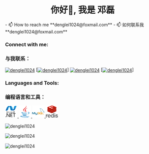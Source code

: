 <h1 align="center">你好👋, 我是 邓磊</h1>
- 📫 How to reach me **denglei1024@foxmail.com**
- 📫 如何联系我 **denglei1024@foxmail.com**

<h3 align="left">Connect with me:</h3>
<h3 align="left">与我联系：</h3>
<p align="left">
<a href="https://dev.to/denglei1024" target="blank"><img align="center" src="https://raw.githubusercontent.com/rahuldkjain/github-profile-readme-generator/master/src/images/icons/Social/devto.svg" alt="denglei1024" height="30" width="40" /></a>
[<a href="https://dev.to/denglei1024"><img width="40" height="30" alt="denglei1024" src="https://raw.githubusercontent.com/rahuldkjain/github-profile-readme-generator/master/src/images/icons/Social/devto.svg" align="center"></a>]
<a href="https://codesandbox.com/denglei1024" target="blank"><img align="center" src="https://raw.githubusercontent.com/rahuldkjain/github-profile-readme-generator/master/src/images/icons/Social/codesandbox.svg" alt="denglei1024" height="30" width="40" /></a>
[<a href="https://codesandbox.com/denglei1024"><img width="40" height="30" alt="denglei1024" src="https://raw.githubusercontent.com/rahuldkjain/github-profile-readme-generator/master/src/images/icons/Social/codesandbox.svg" align="center"></a>]
</p>

<h3 align="left">Languages and Tools:</h3>
<h3 align="left">编程语言和工具：</h3>
<p align="left"> <a href="https://dotnet.microsoft.com/" target="_blank" rel="noreferrer"> <img src="https://raw.githubusercontent.com/devicons/devicon/master/icons/dot-net/dot-net-original-wordmark.svg" alt="dotnet" width="40" height="40"/> </a> <a href="https://www.java.com" target="_blank" rel="noreferrer"> <img src="https://raw.githubusercontent.com/devicons/devicon/master/icons/java/java-original.svg" alt="java" width="40" height="40"/> </a> <a href="https://www.mysql.com/" target="_blank" rel="noreferrer"> <img src="https://raw.githubusercontent.com/devicons/devicon/master/icons/mysql/mysql-original-wordmark.svg" alt="mysql" width="40" height="40"/> </a> <a href="https://redis.io" target="_blank" rel="noreferrer"> <img src="https://raw.githubusercontent.com/devicons/devicon/master/icons/redis/redis-original-wordmark.svg" alt="redis" width="40" height="40"/> </a> </p>

<p><img align="center" src="https://github-readme-stats.vercel.app/api/top-langs?username=denglei1024&show_icons=true&locale=en&layout=compact" alt="denglei1024" /></p>
<p><img alt="denglei1024" src="https://github-readme-stats.vercel.app/api/top-langs?username=denglei1024&show_icons=true&locale=zh&layout=compact" align="center"></p>

<p><img align="center" src="https://github-readme-streak-stats.herokuapp.com/?user=denglei1024&" alt="denglei1024" /></p>
